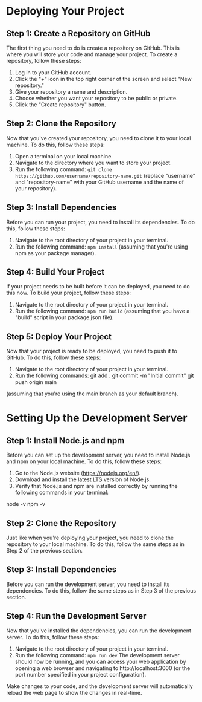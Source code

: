 # Deploying Your Project

## Step 1: Create a Repository on GitHub
The first thing you need to do is create a repository on GitHub. This is where you will store your code and manage your project. To create a repository, follow these steps:

1. Log in to your GitHub account.
2. Click the "+" icon in the top right corner of the screen and select "New repository."
3. Give your repository a name and description.
4. Choose whether you want your repository to be public or private.
5. Click the "Create repository" button.

## Step 2: Clone the Repository
Now that you've created your repository, you need to clone it to your local machine. To do this, follow these steps:

1. Open a terminal on your local machine.
2. Navigate to the directory where you want to store your project.
3. Run the following command: `git clone https://github.com/username/repository-name.git` (replace "username" and "repository-name" with your GitHub username and the name of your repository).

## Step 3: Install Dependencies
Before you can run your project, you need to install its dependencies. To do this, follow these steps:

1. Navigate to the root directory of your project in your terminal.
2. Run the following command: `npm install` (assuming that you're using npm as your package manager).

## Step 4: Build Your Project
If your project needs to be built before it can be deployed, you need to do this now. To build your project, follow these steps:
1. Navigate to the root directory of your project in your terminal.
2. Run the following command: `npm run build` (assuming that you have a "build" script in your package.json file).

## Step 5: Deploy Your Project
Now that your project is ready to be deployed, you need to push it to GitHub. To do this, follow these steps:

1. Navigate to the root directory of your project in your terminal.
2. Run the following commands:
git add .
git commit -m "Initial commit"
git push origin main

(assuming that you're using the main branch as your default branch).

# Setting Up the Development Server

## Step 1: Install Node.js and npm
Before you can set up the development server, you need to install Node.js and npm on your local machine. To do this, follow these steps:

1. Go to the Node.js website (https://nodejs.org/en/).
2. Download and install the latest LTS version of Node.js.
3. Verify that Node.js and npm are installed correctly by running the following commands in your terminal:

node -v
npm -v


## Step 2: Clone the Repository
Just like when you're deploying your project, you need to clone the repository to your local machine. To do this, follow the same steps as in Step 2 of the previous section.

## Step 3: Install Dependencies
Before you can run the development server, you need to install its dependencies. To do this, follow the same steps as in Step 3 of the previous section.

## Step 4: Run the Development Server
Now that you've installed the dependencies, you can run the development server. To do this, follow these steps:

1. Navigate to the root directory of your project in your terminal.
2. Run the following command: `npm run dev`
The development server should now be running, and you can access your web application by opening a web browser and navigating to http://localhost:3000 (or the port number specified in your project configuration).

Make changes to your code, and the development server will automatically reload the web page to show the changes in real-time.
